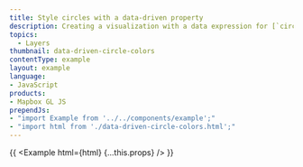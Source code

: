 ```yaml
---
title: Style circles with a data-driven property
description: Creating a visualization with a data expression for [`circle-color`](/mapbox-gl-js/style-spec#paint-circle-circle-color).
topics:
  - Layers
thumbnail: data-driven-circle-colors
contentType: example
layout: example
language:
- JavaScript
products:
- Mapbox GL JS
prependJs:
- "import Example from '../../components/example';"
- "import html from './data-driven-circle-colors.html';"
---
```


{{ <Example html={html} {...this.props} /> }}
